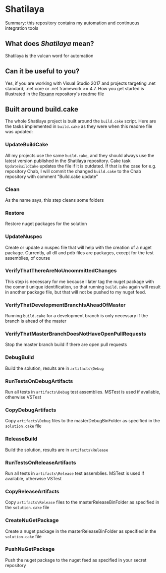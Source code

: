 # Shatilaya

Summary: this repository contains my automation and continuous integration tools

## What does *Shatilaya* mean?

Shatilaya is the vulcan word for automation

## Can it be useful to you?

Yes, if you are working with Visual Studio 2017 and projects targeting .net standard, .net core or .net framework >= 4.7. How you get started is illustrated in the [Roxann](https://github.com/aspenlaub/Roxann) repository's readme file

## Built around build.cake

The whole Shatilaya project is built around the ```build.cake``` script. Here are the tasks implemented in ```build.cake``` as they were when this readme file was updated:

### UpdateBuildCake
All my projects use the same ```build.cake```, and they should always use the latest version published in the Shatilaya repository. Cake task ```UpdateBuildCake``` updates the file if it is outdated. If that is the case for e.g. repository Chab, I will commit the changed  ```build.cake``` to the Chab repository with comment "Build.cake update"

### Clean
As the name says, this step cleans some folders

### Restore
Restore nuget packages for the solution

### UpdateNuspec
Create or update a nuspec file that will help with the creation of a nuget package. Currently, all dll and pdb files are packages, except for the test assemblies, of course

### VerifyThatThereAreNoUncommittedChanges
This step is necessary for me because I later tag the nuget package with the commit unique identification, so that running ```build.cake``` again will result in another package file, but that will not be pushed to my nuget feed.

### VerifyThatDevelopmentBranchIsAheadOfMaster
Running ```build.cake``` for a development branch is only necessary if the branch is ahead of the master

### VerifyThatMasterBranchDoesNotHaveOpenPullRequests
Stop the master branch build if there are open pull requests

### DebugBuild
Build the solution, results are in ```artifacts\Debug```

### RunTestsOnDebugArtifacts
Run all tests in ```artifacts\Debug``` test assemblies. MSTest is used if available, otherwise VSTest

### CopyDebugArtifacts
Copy ```artifacts\Debug``` files to the masterDebugBinFolder as specified in the ```solution.cake``` file

### ReleaseBuild
Build the solution, results are in ```artifacts\Release```

### RunTestsOnReleaseArtifacts
Run all tests in ```artifacts\Release``` test assemblies. MSTest is used if available, otherwise VSTest

### CopyReleaseArtifacts
Copy ```artifacts\Release``` files to the masterReleaseBinFolder as specified in the ```solution.cake``` file

### CreateNuGetPackage
Create a nuget package in the masterReleaseBinFolder as specified in the ```solution.cake``` file

### PushNuGetPackage
Push the nuget package to the nuget feed as specified in your secret repository
